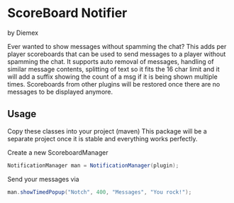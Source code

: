 # ScoreBoard Notifier

by Diemex

Ever wanted to show messages without spamming the chat? This adds per player scoreboards
that can be used to send messages to a player without spamming the chat. It supports auto removal of
messages, handling of similar message contents, splitting of text so it fits the 16 char limit and it
will add a suffix showing the count of a msg if it is being shown multiple times.
Scoreboards from other plugins will be restored once there are no messages to be displayed anymore.

## Usage

Copy these classes into your project (maven)
This package will be a separate project once it is stable and everything works perfectly.

Create a new ScoreboardManager

```java
NotificationManager man = NotificationManager(plugin);
```

Send your messages via

```java
man.showTimedPopup("Notch", 400, "Messages", "You rock!");
```
